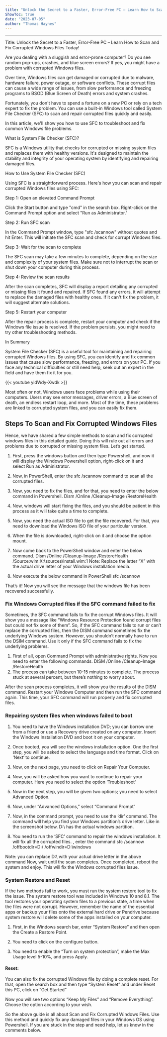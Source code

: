 ```yaml
---
title: "Unlock the Secret to a Faster, Error-Free PC – Learn How to Scan and Fix Corrupted Windows Files Today!"
ShowToc: true 
date: "2023-07-05"
author: "Thomas Haynes"
---
```

*****
Title: Unlock the Secret to a Faster, Error-Free PC – Learn How to Scan and Fix Corrupted Windows Files Today!

Are you dealing with a sluggish and error-prone computer? Do you see random pop-ups, crashes, and blue screen errors? If yes, you might have a problem with corrupted Windows files.

Over time, Windows files can get damaged or corrupted due to malware, hardware failure, power outage, or software conflicts. These corrupt files can cause a wide range of issues, from slow performance and freezing programs to BSOD (Blue Screen of Death) errors and system crashes.

Fortunately, you don't have to spend a fortune on a new PC or rely on a tech expert to fix the problem. You can use a built-in Windows tool called System File Checker (SFC) to scan and repair corrupted files quickly and easily.

In this article, we'll show you how to use SFC to troubleshoot and fix common Windows file problems.

What is System File Checker (SFC)?

SFC is a Windows utility that checks for corrupted or missing system files and replaces them with healthy versions. It's designed to maintain the stability and integrity of your operating system by identifying and repairing damaged files.

How to Use System File Checker (SFC)

Using SFC is a straightforward process. Here's how you can scan and repair corrupted Windows files using SFC:

Step 1: Open an elevated Command Prompt

Click the Start button and type "cmd" in the search box. Right-click on the Command Prompt option and select "Run as Administrator."

Step 2: Run SFC scan

In the Command Prompt window, type "sfc /scannow" without quotes and hit Enter. This will initiate the SFC scan and check for corrupt Windows files.

Step 3: Wait for the scan to complete

The SFC scan may take a few minutes to complete, depending on the size and complexity of your system files. Make sure not to interrupt the scan or shut down your computer during this process.

Step 4: Review the scan results

After the scan completes, SFC will display a report detailing any corrupted or missing files it found and repaired. If SFC found any errors, it will attempt to replace the damaged files with healthy ones. If it can't fix the problem, it will suggest alternate solutions.

Step 5: Restart your computer

After the repair process is complete, restart your computer and check if the Windows file issue is resolved. If the problem persists, you might need to try other troubleshooting methods.

In Summary

System File Checker (SFC) is a useful tool for maintaining and repairing corrupted Windows files. By using SFC, you can identify and fix common issues that cause slow performance, freezing, and errors on your PC. If you face any technical difficulties or still need help, seek out an expert in the field and have them fix it for you.

{{< youtube yidWdy-Xwdk >}} 



Most often or not, Windows users face problems while using their computers. Users may see error messages, driver errors, a Blue screen of death, an endless restart loop, and more. Most of the time, these problems are linked to corrupted system files, and you can easily fix them.

 
## Steps To Scan and Fix Corrupted Windows Files


Hence, we have shared a few simple methods to scan and fix corrupted windows files in this detailed guide. Doing this will rule out all errors and problems due to corrupted or missing system files. Let’s get started.
1. First, press the windows button and then type Powershell, and now it will display the Windows Powershell option, right-click on it and select Run as Administrator. 

2. Now, in PowerShell, enter the sfc /scannow command to scan all the corrupted files.
3. Now, you need to fix the files, and for that, you need to enter the below command in Powershell. Dism /Online /Cleanup-Image /RestoreHealth

4. Now, windows will start fixing the files, and you should be patient in this process as it will take quite a time to complete.
5. Now, you need the actual ISO file to get the file recovered. For that, you need to download the Windows ISO file of your particular version.
6. When the file is downloaded, right-click on it and choose the option mount.
7. Now come back to the PowerShell window and enter the below command. Dism /Online /Cleanup-Image /RestoreHealth /Source:wim:X:\sources\install.wim:1
Note: Replace the letter “X” with the actual drive letter of your Windows installation media.

8. Now execute the below command in PowerShell sfc /scannow

That’s it! Now you will see the message that the windows file has been recovered successfully.

 
### Fix Windows Corrupted files if the SFC command failed to fix


Sometimes, the SFC command fails to fix the corrupt Windows files. It will show you a message like “Windows Resource Protection found corrupt files but could not fix some of them”. So, if the SFC command fails to run or can’t replace the corrupted files, then the DISM command sometimes fix the underlying Windows system.
However, you shouldn’t normally have to run the DSIM command. Use it only if the SFC command fails to fix the underlying problems.
1. First of all, open Command Prompt with administrative rights. Now you need to enter the following commands.
DISM /Online /Cleanup-Image /RestoreHealth
2. The process can take between 10-15 minutes to complete. The process stuck at several percent, but there’s nothing to worry about.

After the scan process completes, it will show you the results of the DISM command. Restart your Windows Computer and then run the SFC command again. This time, your SFC command will run properly and fix corrupted files.

 
### Repairing system files when windows failed to boot


1. You need to have the Windows installation DVD; you can borrow one from a friend or use a Recovery drive created on any computer. Insert the Windows Installation DVD and boot it on your computer.
2. Once booted, you will see the windows installation option. One the first step, you will be asked to select the language and time format. Click on ‘Next‘ to continue.

3. Now, on the next page, you need to click on Repair Your Computer.

4. Now, you will be asked how you want to continue to repair your computer. Here you need to select the option ‘Troubleshoot‘

5. Now in the next step, you will be given two options; you need to select Advanced Option.

6. Now, under “Advanced Options,” select “Command Prompt“

7. Now, in the command prompt, you need to use the ‘dir’ command. The command will help you find your Windows partition’s drive letter. Like in the screenshot below. D:\ has the actual windows partition.

8. You need to run the ‘SFC’ command to repair the windows installation. It will fix all the corrupted files. , enter the command
sfc /scannow /offbootdir=D:\ /offwindir=D:\windows

Note: you can replace D:\ with your actual drive letter in the above command
Now, wait until the scan completes. Once completed, reboot the system and enjoy. This will fix the Windows corrupted files issue.

 
### System Restore and Reset


If the two methods fail to work, you must run the system restore tool to fix the issue. The system restore tool was included in Windows 10 and 8.1.
The tool restores your operating system files to a previous state, a time when the files were not corrupt. However, remember the name of the essential apps or backup your files onto the external hard drive or Pendrive because system restore will delete some of the apps installed on your computer.
1. First, in the Windows search bar, enter “System Restore” and then open the Create a Restore Point.

2. You need to click on the configure button.

3. You need to enable the “Turn on system protection“, make the Max Usage level 5-10%, and press Apply.


 
#### Reset:


You can also fix the corrupted Windows file by doing a complete reset. For that, open the search box and then type “System Reset” and under Reset this PC, click on “Get Started”

Now you will see two options “Keep My Files” and “Remove Everything”. Choose the option according to your wish.

So the above guide is all about Scan and Fix Corrupted Windows Files. Use this method and quickly fix any damaged files in your Windows OS using Powershell. If you are stuck in the step and need help, let us know in the comments below.





